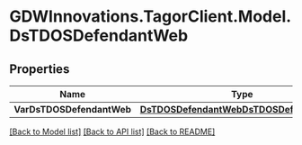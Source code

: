 # GDWInnovations.TagorClient.Model.DsTDOSDefendantWeb

## Properties

Name | Type | Description | Notes
------------ | ------------- | ------------- | -------------
**VarDsTDOSDefendantWeb** | [**DsTDOSDefendantWebDsTDOSDefendantWeb**](DsTDOSDefendantWebDsTDOSDefendantWeb.md) |  | [optional] 

[[Back to Model list]](../README.md#documentation-for-models) [[Back to API list]](../README.md#documentation-for-api-endpoints) [[Back to README]](../README.md)

